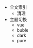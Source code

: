 
* 全文索引
  * <a class="demo-search-clear">清理</a>
* 主题切换
  * <a class="demo-theme-preview" data-theme="vue">vue</a>
  * <a class="demo-theme-preview" data-theme="buble">buble</a>
  * <a class="demo-theme-preview" data-theme="dark">dark</a>
  * <a class="demo-theme-preview" data-theme="pure">pure</a>
